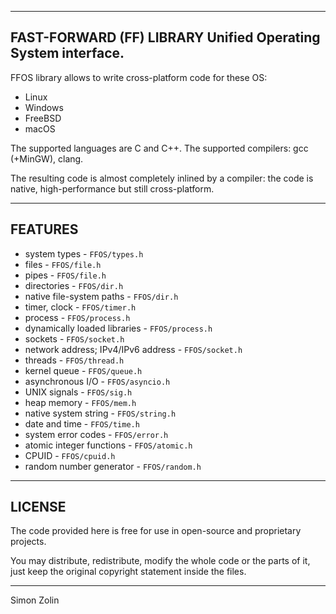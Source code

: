 ---------------
FAST-FORWARD (FF) LIBRARY
Unified Operating System interface.
---------------

FFOS library allows to write cross-platform code for these OS:
* Linux
* Windows
* FreeBSD
* macOS

The supported languages are C and C++.
The supported compilers: gcc (+MinGW), clang.

The resulting code is almost completely inlined by a compiler: the code is native, high-performance but still cross-platform.


--------
FEATURES
--------

* system types - `FFOS/types.h`
* files - `FFOS/file.h`
* pipes - `FFOS/file.h`
* directories - `FFOS/dir.h`
* native file-system paths - `FFOS/dir.h`
* timer, clock - `FFOS/timer.h`
* process - `FFOS/process.h`
* dynamically loaded libraries - `FFOS/process.h`
* sockets - `FFOS/socket.h`
* network address; IPv4/IPv6 address - `FFOS/socket.h`
* threads - `FFOS/thread.h`
* kernel queue - `FFOS/queue.h`
* asynchronous I/O - `FFOS/asyncio.h`
* UNIX signals - `FFOS/sig.h`
* heap memory - `FFOS/mem.h`
* native system string - `FFOS/string.h`
* date and time - `FFOS/time.h`
* system error codes - `FFOS/error.h`
* atomic integer functions - `FFOS/atomic.h`
* CPUID - `FFOS/cpuid.h`
* random number generator - `FFOS/random.h`


--------
LICENSE
--------

The code provided here is free for use in open-source and proprietary projects.

You may distribute, redistribute, modify the whole code or the parts of it, just keep the original copyright statement inside the files.

--------

Simon Zolin
